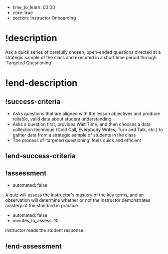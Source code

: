 - time_to_learn: 03:00
- core: true
- section: Instructor Onboarding

# !description
Ask a quick series of carefully chosen, open-ended questions directed at a strategic sample of the class and executed in a short time period through ‘Targeted Questioning’
# !end-description

## !success-criteria

- Asks questions that are aligned with the lesson objectives and produce reliable, valid data about student understanding
- Asks a question first, provides Wait Time, and then chooses a data collection technique (Cold Call, Everybody Writes, Turn and Talk, etc.) to gather data from a strategic sample of students in the class
- The process of ‘targeted questioning’ feels quick and efficient

## !end-success-criteria

## !assessment

- automated: false

A quiz will assess the instructor's mastery of the key terms, and an observation will determine whether or not the instructor demonstrates mastery of the standard in practice.

- automated: false
- minutes_to_assess: 10

Instructor reads the student response.

## !end-assessment

